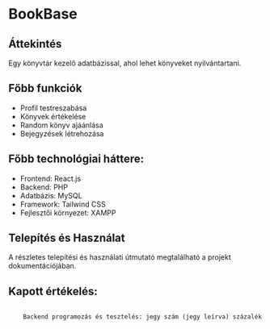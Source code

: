 # BookBase

## Áttekintés

Egy könyvtár kezelő adatbázissal, ahol lehet könyveket nyilvántartani. 

## Főbb funkciók

- Profil testreszabása
- Könyvek értékelése
- Random könyv ajáánlása
- Bejegyzések létrehozása

## Főbb technológiai háttere:
- Frontend: React.js
- Backend: PHP
- Adatbázis: MySQL
- Framework: Tailwind CSS
- Fejlesztői környezet: XAMPP

## Telepítés és Használat
A részletes telepítési és használati útmutató megtalálható a projekt dokumentációjában.

## Kapott értékelés:

```

    Backend programozás és tesztelés: jegy szám (jegy leírva) százalék

```
